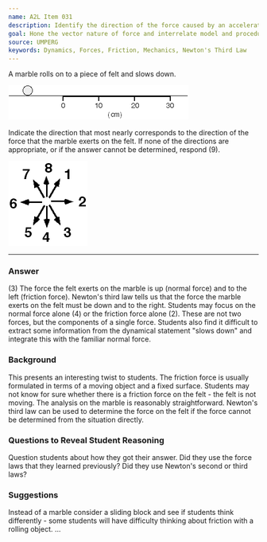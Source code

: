 ```yaml
---
name: A2L Item 031
description: Identify the direction of the force caused by an accelerated object on the traversed surface.
goal: Hone the vector nature of force and interrelate model and procedure forces.
source: UMPERG
keywords: Dynamics, Forces, Friction, Mechanics, Newton's Third Law
---
```


A marble rolls on to a piece of felt and slows down.

![Item031_fig1.gif](../images/Item031_fig1.gif)

Indicate the direction that most nearly corresponds to the direction of
the force that the marble exerts on the felt.  If none of the directions
are appropriate, or if the answer cannot be determined, respond (9).

![Item031_fig2.gif](../images/Item031_fig2.gif)

<hr/>

### Answer

(3) The force the felt exerts on the marble is up (normal force) and to
the left (friction force).  Newton's third law tells us that the force
the marble exerts on the felt must be down and to the right.  Students
may focus on the normal force alone (4) or the friction force alone (2).
 These are not two forces, but the components of a single force. 
Students also find it difficult to extract some information from the
dynamical statement "slows down" and integrate this with the familiar
normal force.

### Background

This presents an interesting twist to students.  The friction force is
usually formulated in terms of a moving object and a fixed surface. 
Students may not know for sure whether there is a friction force on the
felt - the felt is not moving.  The analysis on the marble is reasonably
straightforward.  Newton's third law can be used to determine the force
on the felt if the force cannot be determined from the situation
directly.

### Questions to Reveal Student Reasoning

Question students about how they got their answer.  Did they use the
force laws that they learned previously?   Did they use Newton's second
or third laws?

### Suggestions

Instead of a marble consider a sliding block and see if students think
differently - some students will have difficulty thinking about friction
with a rolling object.
...
